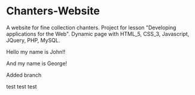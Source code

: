 # Chanters-Website
A website for fine collection chanters. Project for lesson "Developing applications for the Web". Dynamic page with HTML_5, CSS_3, Javascript, JQuery, PHP, MySQL.

Hello my name is John!!

And my name is George!

Added branch

test test test
